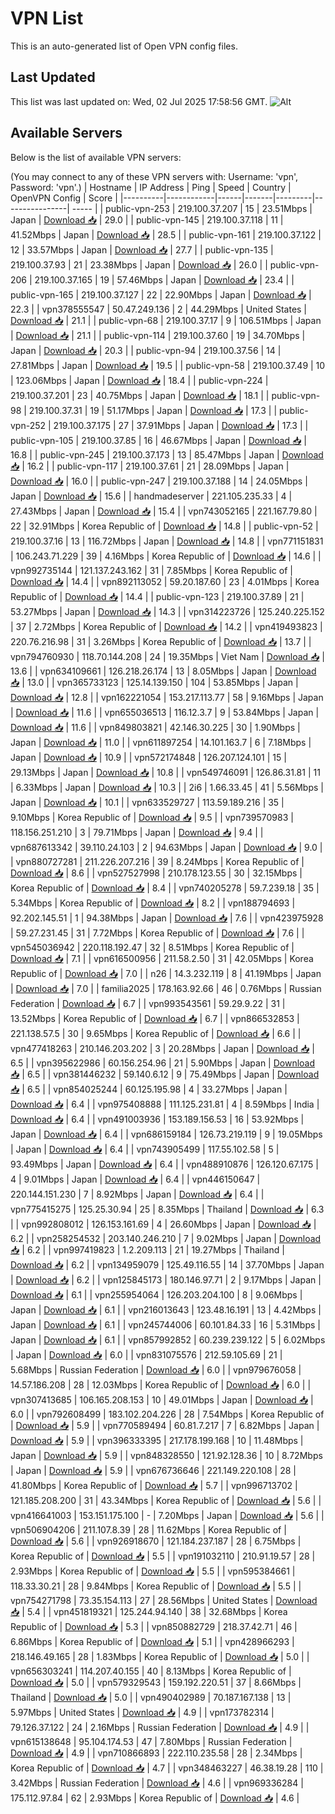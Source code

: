 # VPN List

This is an auto-generated list of Open VPN config files.

## Last Updated

This list was last updated on: Wed, 02 Jul 2025 17:58:56 GMT.
![Alt](https://repobeats.axiom.co/api/embed/186b98318ef1479477931607c1ad7d823f12451f.svg "Repobeats analytics image")

## Available Servers

Below is the list of available VPN servers:

(You may connect to any of these VPN servers with: Username: 'vpn', Password: 'vpn'.)
| Hostname | IP Address | Ping | Speed | Country | OpenVPN Config | Score |
|----------|------------|------|-------|---------|----------------| ----- |
| public-vpn-253 | 219.100.37.207 | 15 | 23.51Mbps | Japan | [Download 📥](./configs/server_0_JP.ovpn) | 29.0 |
| public-vpn-145 | 219.100.37.118 | 11 | 41.52Mbps | Japan | [Download 📥](./configs/server_1_JP.ovpn) | 28.5 |
| public-vpn-161 | 219.100.37.122 | 12 | 33.57Mbps | Japan | [Download 📥](./configs/server_2_JP.ovpn) | 27.7 |
| public-vpn-135 | 219.100.37.93 | 21 | 23.38Mbps | Japan | [Download 📥](./configs/server_3_JP.ovpn) | 26.0 |
| public-vpn-206 | 219.100.37.165 | 19 | 57.46Mbps | Japan | [Download 📥](./configs/server_4_JP.ovpn) | 23.4 |
| public-vpn-165 | 219.100.37.127 | 22 | 22.90Mbps | Japan | [Download 📥](./configs/server_5_JP.ovpn) | 22.3 |
| vpn378555547 | 50.47.249.136 | 2 | 44.29Mbps | United States | [Download 📥](./configs/server_6_US.ovpn) | 21.1 |
| public-vpn-68 | 219.100.37.17 | 9 | 106.51Mbps | Japan | [Download 📥](./configs/server_7_JP.ovpn) | 21.1 |
| public-vpn-114 | 219.100.37.60 | 19 | 34.70Mbps | Japan | [Download 📥](./configs/server_8_JP.ovpn) | 20.3 |
| public-vpn-94 | 219.100.37.56 | 14 | 27.81Mbps | Japan | [Download 📥](./configs/server_9_JP.ovpn) | 19.5 |
| public-vpn-58 | 219.100.37.49 | 10 | 123.06Mbps | Japan | [Download 📥](./configs/server_10_JP.ovpn) | 18.4 |
| public-vpn-224 | 219.100.37.201 | 23 | 40.75Mbps | Japan | [Download 📥](./configs/server_11_JP.ovpn) | 18.1 |
| public-vpn-98 | 219.100.37.31 | 19 | 51.17Mbps | Japan | [Download 📥](./configs/server_12_JP.ovpn) | 17.3 |
| public-vpn-252 | 219.100.37.175 | 27 | 37.91Mbps | Japan | [Download 📥](./configs/server_13_JP.ovpn) | 17.3 |
| public-vpn-105 | 219.100.37.85 | 16 | 46.67Mbps | Japan | [Download 📥](./configs/server_14_JP.ovpn) | 16.8 |
| public-vpn-245 | 219.100.37.173 | 13 | 85.47Mbps | Japan | [Download 📥](./configs/server_15_JP.ovpn) | 16.2 |
| public-vpn-117 | 219.100.37.61 | 21 | 28.09Mbps | Japan | [Download 📥](./configs/server_16_JP.ovpn) | 16.0 |
| public-vpn-247 | 219.100.37.188 | 14 | 24.05Mbps | Japan | [Download 📥](./configs/server_17_JP.ovpn) | 15.6 |
| handmadeserver | 221.105.235.33 | 4 | 27.43Mbps | Japan | [Download 📥](./configs/server_18_JP.ovpn) | 15.4 |
| vpn743052165 | 221.167.79.80 | 22 | 32.91Mbps | Korea Republic of | [Download 📥](./configs/server_19_KR.ovpn) | 14.8 |
| public-vpn-52 | 219.100.37.16 | 13 | 116.72Mbps | Japan | [Download 📥](./configs/server_20_JP.ovpn) | 14.8 |
| vpn771151831 | 106.243.71.229 | 39 | 4.16Mbps | Korea Republic of | [Download 📥](./configs/server_21_KR.ovpn) | 14.6 |
| vpn992735144 | 121.137.243.162 | 31 | 7.85Mbps | Korea Republic of | [Download 📥](./configs/server_22_KR.ovpn) | 14.4 |
| vpn892113052 | 59.20.187.60 | 23 | 4.01Mbps | Korea Republic of | [Download 📥](./configs/server_23_KR.ovpn) | 14.4 |
| public-vpn-123 | 219.100.37.89 | 21 | 53.27Mbps | Japan | [Download 📥](./configs/server_24_JP.ovpn) | 14.3 |
| vpn314223726 | 125.240.225.152 | 37 | 2.72Mbps | Korea Republic of | [Download 📥](./configs/server_25_KR.ovpn) | 14.2 |
| vpn419493823 | 220.76.216.98 | 31 | 3.26Mbps | Korea Republic of | [Download 📥](./configs/server_26_KR.ovpn) | 13.7 |
| vpn794760930 | 118.70.144.208 | 24 | 19.35Mbps | Viet Nam | [Download 📥](./configs/server_27_VN.ovpn) | 13.6 |
| vpn634109661 | 126.218.26.174 | 13 | 8.05Mbps | Japan | [Download 📥](./configs/server_28_JP.ovpn) | 13.0 |
| vpn365733123 | 125.14.139.150 | 104 | 53.85Mbps | Japan | [Download 📥](./configs/server_29_JP.ovpn) | 12.8 |
| vpn162221054 | 153.217.113.77 | 58 | 9.16Mbps | Japan | [Download 📥](./configs/server_30_JP.ovpn) | 11.6 |
| vpn655036513 | 116.12.3.7 | 9 | 53.84Mbps | Japan | [Download 📥](./configs/server_31_JP.ovpn) | 11.6 |
| vpn849803821 | 42.146.30.225 | 30 | 1.90Mbps | Japan | [Download 📥](./configs/server_32_JP.ovpn) | 11.0 |
| vpn611897254 | 14.101.163.7 | 6 | 7.18Mbps | Japan | [Download 📥](./configs/server_33_JP.ovpn) | 10.9 |
| vpn572174848 | 126.207.124.101 | 15 | 29.13Mbps | Japan | [Download 📥](./configs/server_34_JP.ovpn) | 10.8 |
| vpn549746091 | 126.86.31.81 | 11 | 6.33Mbps | Japan | [Download 📥](./configs/server_35_JP.ovpn) | 10.3 |
| 2i6 | 1.66.33.45 | 41 | 5.56Mbps | Japan | [Download 📥](./configs/server_36_JP.ovpn) | 10.1 |
| vpn633529727 | 113.59.189.216 | 35 | 9.10Mbps | Korea Republic of | [Download 📥](./configs/server_37_KR.ovpn) | 9.5 |
| vpn739570983 | 118.156.251.210 | 3 | 79.71Mbps | Japan | [Download 📥](./configs/server_38_JP.ovpn) | 9.4 |
| vpn687613342 | 39.110.24.103 | 2 | 94.63Mbps | Japan | [Download 📥](./configs/server_39_JP.ovpn) | 9.0 |
| vpn880727281 | 211.226.207.216 | 39 | 8.24Mbps | Korea Republic of | [Download 📥](./configs/server_40_KR.ovpn) | 8.6 |
| vpn527527998 | 210.178.123.55 | 30 | 32.15Mbps | Korea Republic of | [Download 📥](./configs/server_41_KR.ovpn) | 8.4 |
| vpn740205278 | 59.7.239.18 | 35 | 5.34Mbps | Korea Republic of | [Download 📥](./configs/server_42_KR.ovpn) | 8.2 |
| vpn188794693 | 92.202.145.51 | 1 | 94.38Mbps | Japan | [Download 📥](./configs/server_43_JP.ovpn) | 7.6 |
| vpn423975928 | 59.27.231.45 | 31 | 7.72Mbps | Korea Republic of | [Download 📥](./configs/server_44_KR.ovpn) | 7.6 |
| vpn545036942 | 220.118.192.47 | 32 | 8.51Mbps | Korea Republic of | [Download 📥](./configs/server_45_KR.ovpn) | 7.1 |
| vpn616500956 | 211.58.2.50 | 31 | 42.05Mbps | Korea Republic of | [Download 📥](./configs/server_46_KR.ovpn) | 7.0 |
| n26 | 14.3.232.119 | 8 | 41.19Mbps | Japan | [Download 📥](./configs/server_47_JP.ovpn) | 7.0 |
| familia2025 | 178.163.92.66 | 46 | 0.76Mbps | Russian Federation | [Download 📥](./configs/server_48_RU.ovpn) | 6.7 |
| vpn993543561 | 59.29.9.22 | 31 | 13.52Mbps | Korea Republic of | [Download 📥](./configs/server_49_KR.ovpn) | 6.7 |
| vpn866532853 | 221.138.57.5 | 30 | 9.65Mbps | Korea Republic of | [Download 📥](./configs/server_50_KR.ovpn) | 6.6 |
| vpn477418263 | 210.146.203.202 | 3 | 20.28Mbps | Japan | [Download 📥](./configs/server_51_JP.ovpn) | 6.5 |
| vpn395622986 | 60.156.254.96 | 21 | 5.90Mbps | Japan | [Download 📥](./configs/server_52_JP.ovpn) | 6.5 |
| vpn381446232 | 59.140.6.12 | 9 | 75.49Mbps | Japan | [Download 📥](./configs/server_53_JP.ovpn) | 6.5 |
| vpn854025244 | 60.125.195.98 | 4 | 33.27Mbps | Japan | [Download 📥](./configs/server_54_JP.ovpn) | 6.4 |
| vpn975408888 | 111.125.231.81 | 4 | 8.59Mbps | India | [Download 📥](./configs/server_55_IN.ovpn) | 6.4 |
| vpn491003936 | 153.189.156.53 | 16 | 53.92Mbps | Japan | [Download 📥](./configs/server_56_JP.ovpn) | 6.4 |
| vpn686159184 | 126.73.219.119 | 9 | 19.05Mbps | Japan | [Download 📥](./configs/server_57_JP.ovpn) | 6.4 |
| vpn743905499 | 117.55.102.58 | 5 | 93.49Mbps | Japan | [Download 📥](./configs/server_58_JP.ovpn) | 6.4 |
| vpn488910876 | 126.120.67.175 | 4 | 9.01Mbps | Japan | [Download 📥](./configs/server_59_JP.ovpn) | 6.4 |
| vpn446150647 | 220.144.151.230 | 7 | 8.92Mbps | Japan | [Download 📥](./configs/server_60_JP.ovpn) | 6.4 |
| vpn775415275 | 125.25.30.94 | 25 | 8.35Mbps | Thailand | [Download 📥](./configs/server_61_TH.ovpn) | 6.3 |
| vpn992808012 | 126.153.161.69 | 4 | 26.60Mbps | Japan | [Download 📥](./configs/server_62_JP.ovpn) | 6.2 |
| vpn258254532 | 203.140.246.210 | 7 | 9.02Mbps | Japan | [Download 📥](./configs/server_63_JP.ovpn) | 6.2 |
| vpn997419823 | 1.2.209.113 | 21 | 19.27Mbps | Thailand | [Download 📥](./configs/server_64_TH.ovpn) | 6.2 |
| vpn134959079 | 125.49.116.55 | 14 | 37.70Mbps | Japan | [Download 📥](./configs/server_65_JP.ovpn) | 6.2 |
| vpn125845173 | 180.146.97.71 | 2 | 9.17Mbps | Japan | [Download 📥](./configs/server_66_JP.ovpn) | 6.1 |
| vpn255954064 | 126.203.204.100 | 8 | 9.06Mbps | Japan | [Download 📥](./configs/server_67_JP.ovpn) | 6.1 |
| vpn216013643 | 123.48.16.191 | 13 | 4.42Mbps | Japan | [Download 📥](./configs/server_68_JP.ovpn) | 6.1 |
| vpn245744006 | 60.101.84.33 | 16 | 5.31Mbps | Japan | [Download 📥](./configs/server_69_JP.ovpn) | 6.1 |
| vpn857992852 | 60.239.239.122 | 5 | 6.02Mbps | Japan | [Download 📥](./configs/server_70_JP.ovpn) | 6.0 |
| vpn831075576 | 212.59.105.69 | 21 | 5.68Mbps | Russian Federation | [Download 📥](./configs/server_71_RU.ovpn) | 6.0 |
| vpn979676058 | 14.57.186.208 | 28 | 12.03Mbps | Korea Republic of | [Download 📥](./configs/server_72_KR.ovpn) | 6.0 |
| vpn307413685 | 106.165.208.153 | 10 | 49.01Mbps | Japan | [Download 📥](./configs/server_73_JP.ovpn) | 6.0 |
| vpn792608499 | 183.102.204.226 | 28 | 7.54Mbps | Korea Republic of | [Download 📥](./configs/server_74_KR.ovpn) | 5.9 |
| vpn770589494 | 60.81.7.217 | 7 | 6.82Mbps | Japan | [Download 📥](./configs/server_75_JP.ovpn) | 5.9 |
| vpn396333395 | 217.178.199.168 | 10 | 11.48Mbps | Japan | [Download 📥](./configs/server_76_JP.ovpn) | 5.9 |
| vpn848328550 | 121.92.128.36 | 10 | 8.72Mbps | Japan | [Download 📥](./configs/server_77_JP.ovpn) | 5.9 |
| vpn676736646 | 221.149.220.108 | 28 | 41.80Mbps | Korea Republic of | [Download 📥](./configs/server_78_KR.ovpn) | 5.7 |
| vpn996713702 | 121.185.208.200 | 31 | 43.34Mbps | Korea Republic of | [Download 📥](./configs/server_79_KR.ovpn) | 5.6 |
| vpn416641003 | 153.151.175.100 | - | 7.20Mbps | Japan | [Download 📥](./configs/server_80_JP.ovpn) | 5.6 |
| vpn506904206 | 211.107.8.39 | 28 | 11.62Mbps | Korea Republic of | [Download 📥](./configs/server_81_KR.ovpn) | 5.6 |
| vpn926918670 | 121.184.237.187 | 28 | 6.75Mbps | Korea Republic of | [Download 📥](./configs/server_82_KR.ovpn) | 5.5 |
| vpn191032110 | 210.91.19.57 | 28 | 2.93Mbps | Korea Republic of | [Download 📥](./configs/server_83_KR.ovpn) | 5.5 |
| vpn595384661 | 118.33.30.21 | 28 | 9.84Mbps | Korea Republic of | [Download 📥](./configs/server_84_KR.ovpn) | 5.5 |
| vpn754271798 | 73.35.154.113 | 27 | 28.56Mbps | United States | [Download 📥](./configs/server_85_US.ovpn) | 5.4 |
| vpn451819321 | 125.244.94.140 | 38 | 32.68Mbps | Korea Republic of | [Download 📥](./configs/server_86_KR.ovpn) | 5.3 |
| vpn850882729 | 218.37.42.71 | 46 | 6.86Mbps | Korea Republic of | [Download 📥](./configs/server_87_KR.ovpn) | 5.1 |
| vpn428966293 | 218.146.49.165 | 28 | 1.83Mbps | Korea Republic of | [Download 📥](./configs/server_88_KR.ovpn) | 5.0 |
| vpn656303241 | 114.207.40.155 | 40 | 8.13Mbps | Korea Republic of | [Download 📥](./configs/server_89_KR.ovpn) | 5.0 |
| vpn579329543 | 159.192.220.51 | 37 | 8.66Mbps | Thailand | [Download 📥](./configs/server_90_TH.ovpn) | 5.0 |
| vpn490402989 | 70.187.167.138 | 13 | 5.97Mbps | United States | [Download 📥](./configs/server_91_US.ovpn) | 4.9 |
| vpn173782314 | 79.126.37.122 | 24 | 2.16Mbps | Russian Federation | [Download 📥](./configs/server_92_RU.ovpn) | 4.9 |
| vpn615138648 | 95.104.174.53 | 47 | 7.80Mbps | Russian Federation | [Download 📥](./configs/server_93_RU.ovpn) | 4.9 |
| vpn710866893 | 222.110.235.58 | 28 | 2.34Mbps | Korea Republic of | [Download 📥](./configs/server_94_KR.ovpn) | 4.7 |
| vpn348463227 | 46.38.19.28 | 110 | 3.42Mbps | Russian Federation | [Download 📥](./configs/server_95_RU.ovpn) | 4.6 |
| vpn969336284 | 175.112.97.84 | 62 | 2.93Mbps | Korea Republic of | [Download 📥](./configs/server_96_KR.ovpn) | 4.6 |
